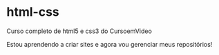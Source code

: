 # html-css
 Curso completo de html5 e css3 do CursoemVideo

 Estou aprendendo a criar sites e agora vou gerenciar meus repositórios!
